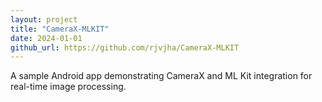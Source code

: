 ```yaml
---
layout: project
title: "CameraX-MLKIT"
date: 2024-01-01
github_url: https://github.com/rjvjha/CameraX-MLKIT
---
```

A sample Android app demonstrating CameraX and ML Kit integration for real-time image processing.
